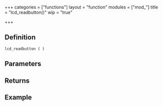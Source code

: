 +++
categories = ["functions"]
layout = "function"
modules = ["mod_"]
title = "lcd_readbutton()"
wip = "true"

+++

## Definition

    lcd_readbutton ( )

## Parameters

## Returns

## Example

```
```
